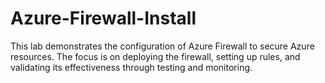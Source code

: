 # Azure-Firewall-Install
This lab demonstrates the configuration of Azure Firewall to secure Azure resources. The focus is on deploying the firewall, setting up rules, and validating its effectiveness through testing and monitoring.
